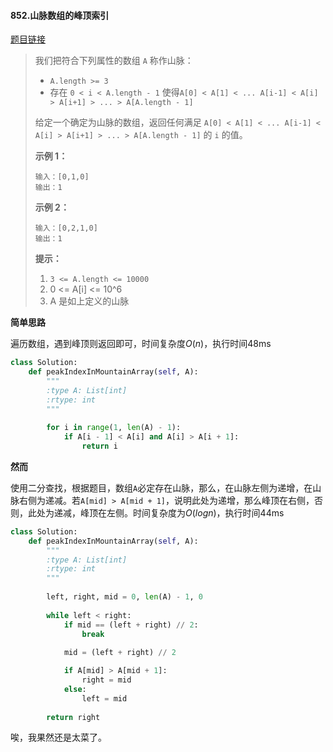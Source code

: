 #### 852.山脉数组的峰顶索引
[题目链接](https://leetcode-cn.com/problems/peak-index-in-a-mountain-array/)
> 我们把符合下列属性的数组 `A` 称作山脉：
>
> - `A.length >= 3`
> - 存在 `0 < i < A.length - 1` 使得`A[0] < A[1] < ... A[i-1] < A[i] > A[i+1] > ... > A[A.length - 1]`
>
> 给定一个确定为山脉的数组，返回任何满足 `A[0] < A[1] < ... A[i-1] < A[i] > A[i+1] > ... > A[A.length - 1]` 的 `i` 的值。
>
>  
>
> **示例 1：**
>
> ```
> 输入：[0,1,0]
> 输出：1
> ```
>
> **示例 2：**
>
> ```
> 输入：[0,2,1,0]
> 输出：1
> ```
>
>  
>
> **提示：**
>
> 1. `3 <= A.length <= 10000`
> 2. 0 <= A[i] <= 10^6
> 3. A 是如上定义的山脉

**简单思路**

遍历数组，遇到峰顶则返回即可，时间复杂度$O(n)$，执行时间48ms

```python
class Solution:
    def peakIndexInMountainArray(self, A):
        """
        :type A: List[int]
        :rtype: int
        """
        
        for i in range(1, len(A) - 1):
            if A[i - 1] < A[i] and A[i] > A[i + 1]:
                return i
```

**然而**

使用二分查找，根据题目，数组```A```必定存在山脉，那么，在山脉左侧为递增，在山脉右侧为递减。若```A[mid] > A[mid + 1]```，说明此处为递增，那么峰顶在右侧，否则，此处为递减，峰顶在左侧。时间复杂度为$O(logn)$，执行时间44ms

```python
class Solution:
    def peakIndexInMountainArray(self, A):
        """
        :type A: List[int]
        :rtype: int
        """
        
        left, right, mid = 0, len(A) - 1, 0
        
        while left < right:
            if mid == (left + right) // 2:
                break
                
            mid = (left + right) // 2

            if A[mid] > A[mid + 1]:
                right = mid
            else:
                left = mid
        
        return right
```

唉，我果然还是太菜了。